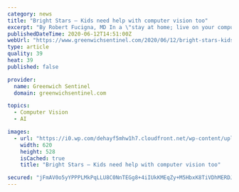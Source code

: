 ```yaml
---
category: news
title: "Bright Stars – Kids need help with computer vision too"
excerpt: "By Robert Fucigna, MD In a \"stay at home; live on your computer world,\" eye strain and other physical issues are a hazard. How are your bright stars looking these days? Kids need help with the computer vision too."
publishedDateTime: 2020-06-12T14:51:00Z
webUrl: "https://www.greenwichsentinel.com/2020/06/12/bright-stars-kids-need-help-with-computer-vision-too/"
type: article
quality: 39
heat: 39
published: false

provider:
  name: Greenwich Sentinel
  domain: greenwichsentinel.com

topics:
  - Computer Vision
  - AI

images:
  - url: "https://i0.wp.com/dehayf5mhw1h7.cloudfront.net/wp-content/uploads/sites/291/2020/06/03165951/eyestrain-e1591224454392.jpg?fit=620%2C528&#038;ssl=1"
    width: 620
    height: 528
    isCached: true
    title: "Bright Stars – Kids need help with computer vision too"

secured: "jFmAV0o5yYPPPLMkPqLLU8C0NnTEGg8+4iIUkKMEqZy+M5HbxK8TiVDhMERDJGX1wrUm68k+Z/XVIAudCjDnKx1nOxnpgLUh11ig84sy9VQMWTlABp1UYbIrJwjHVHPFMy2JkaL7+1J99hDIkIubA0UWbAi2KArDUh54D+EZCDi3/PdCIfExckvqN/39BS7tU+2bZaEfxW0KVwskNSkK68swshL6pMrVAyIkePvk83jXsTqU9wFzCDwGFByeKsI4LcsTWocwMef4cIXsyVOT0e49b31wy7bAJjzjiMEbyfHs3xhavnQhf7odE0iE8/Sd+wQT7LWUbasROlWHIUJJFA==;YLjieCrrEg/ojp2uXw587A=="
---
```



